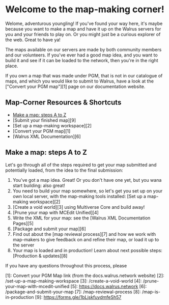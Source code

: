 # **Welcome to the map-making corner!**

Welome, adventurous youngling!  If you've found your way here, it's maybe because you want to make a map and have it up on the Walrus servers for you and your friends to play on.  Or you might just be a curious explorer of the web.  Great to have ya!

The maps available on our servers are made by both community members and our volunteers.  If you've ever had a good map idea, and you want to build it and see if it can be loaded to the network, then you're in the right place.

If you own a map that was made under PGM, that is not in our catalogue of maps, and which you would like to submit to Walrus, have a look at the ["Convert your PGM map"][1] page on our documentation website.


## **Map-Corner Resources & Shortcuts**

- [Make a map: steps A to Z](#make-a-map-steps-a-to-z)
- [Submit your finished map][9]
- [Set up a map-making workspace][2]
- [Convert your PGM map][1]
- [Walrus XML Documentation][6]

## **Make a map: steps A to Z**

Let's go through all of the steps required to get your map submitted and potentially loaded, from the idea to the final submission:

1. You've got a map idea. Great! Or you don't have one yet, but you wana start building: also great!
2. You need to build your map somewhere, so let's get you set up on your own local server, with the map-making tools installed: [Set up a map-making workspace][2]
3. [Create a void world][3] using Multiverse Core and build away!
4. [Prune your map with MCEdit Unified][4]
5. Write the XML for your map: see the [Walrus XML Documentation Pages][5]
6. [Package and submit your map][6]
7. Find out about the [map reviewal process][7] and how we work with map-makers to give feedback on and refine their map, or load it up to the server
8. Your map is loaded and in production! Learn about next possible steps: [Production & updates][8]

If you have any questions throughout this process, please

[1]: Convert your PGM Map link (from the docs.walrus.network website)
[2]: /set-up-a-map-making-workspace
[3]: /create-a-void-world
[4]: /prune-your-map-with-mcedit-unified
[5]: https://docs.walrus.network
[6]: /package-and-submit-your-map
[7]: /map-reviewal-process
[8]: /map-is-in-production
[9]: https://forms.gle/1bLjskfuydmfeSh57
